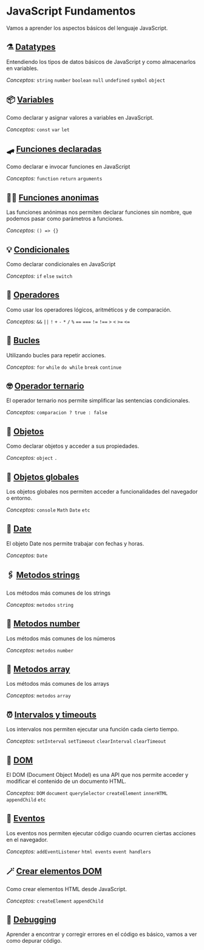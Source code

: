 # JavaScript Fundamentos

Vamos a aprender los aspectos básicos del lenguaje JavaScript.

## ⚗️ [Datatypes](./00_datatypes.md)

Entendiendo los tipos de datos básicos de JavaScript y como almacenarlos en variables.

*Conceptos:* `string` `number` `boolean` `null` `undefined` `symbol` `object`

## 📦 [Variables](./05_const_var_let.md)

Como declarar y asignar valores a variables en JavaScript. 

*Conceptos:* `const` `var` `let`
<!-- 
## 😱 [Error en floats](22_error_de_floats.md)

Los números en coma flotante no son exactos, aqui puedes ver formas de evitar errores. -->

## 🛹 [Funciones declaradas](08_funciones.md)

Como declarar e invocar funciones en JavaScript

*Conceptos:* `function` `return` `arguments`

## 😶‍🌫️ [Funciones anonimas](18_funciones_anonimas.md)

Las funciones anónimas nos permiten declarar funciones sin nombre, que podemos pasar como parámetros a funciones.

*Conceptos:* `() => {}`

## 💡 [Condicionales](09_condicionales.md)

Como declarar condicionales en JavaScript

*Conceptos:* `if` `else` `switch`

## 🧲 [Operadores](10_operadores.md)

Como usar los operadores lógicos, aritméticos y de comparación.

*Conceptos:* `&&` `||` `!` `+` `-` `*` `/` `%` `==` `===` `!=` `!==` `>` `<` `>=` `<=`

## 🦾 [Bucles](11_bucles.md)

Utilizando bucles para repetir acciones.

*Conceptos:* `for` `while` `do while` `break` `continue`

## 🤓 [Operador ternario](12_operador_ternario.md)

El operador ternario nos permite simplificar las sentencias condicionales.

*Conceptos:* `comparacion ? true : false`

<!-- ## [Clases](13_clases.md)

Como declarar clases e instanciar objetos.

*Conceptos:* `class` `new` `constructor` `this` -->

## 🤖 [Objetos](15_objetos.md)

Como declarar objetos y acceder a sus propiedades.

*Conceptos:* `object` `.`

## 🚀 [Objetos globales](16_objetos_globales.md)

Los objetos globales nos permiten acceder a funcionalidades del navegador o entorno.

*Conceptos:* `console` `Math` `Date` `etc`

## 📅 [Date](22_Date.md)

El objeto Date nos permite trabajar con fechas y horas.

*Conceptos:* `Date`

## 🖇️ [Metodos strings](06_metodos_strings.md)

Los métodos más comunes de los strings

*Conceptos:* `metodos` `string`

## 🧮 [Metodos number](07_metodos_number.md)

Los métodos más comunes de los números

*Conceptos:* `metodos` `number`

## 🧾 [Metodos array](17_metodos_array.md)

Los métodos más comunes de los arrays

*Conceptos:* `metodos` `array`

## ⏰ [Intervalos y timeouts](19_intervalos.md)

Los intervalos nos permiten ejecutar una función cada cierto tiempo.

*Conceptos:* `setInterval` `setTimeout` `clearInterval` `clearTimeout`

## 🌲 [DOM](20_DOM.md)

El DOM (Document Object Model) es una API que nos permite acceder y modificar el contenido de un documento HTML.

*Conceptos:* `DOM` `document` `querySelector` `createElement` `innerHTML` `appendChild` `etc`

## 👀 [Eventos](24_eventos.md)

Los eventos nos permiten ejecutar código cuando ocurren ciertas acciones en el navegador.

*Conceptos:* `addEventListener` `html events` `event handlers`

## 🪄 [Crear elementos DOM](21_crear_elementos_DOM.md)

Como crear elementos HTML desde JavaScript.

*Conceptos:* `createElement` `appendChild`

## 🐛 [Debugging](27_debug.md)

Aprender a encontrar y corregir errores en el código es básico, vamos a ver como depurar código.